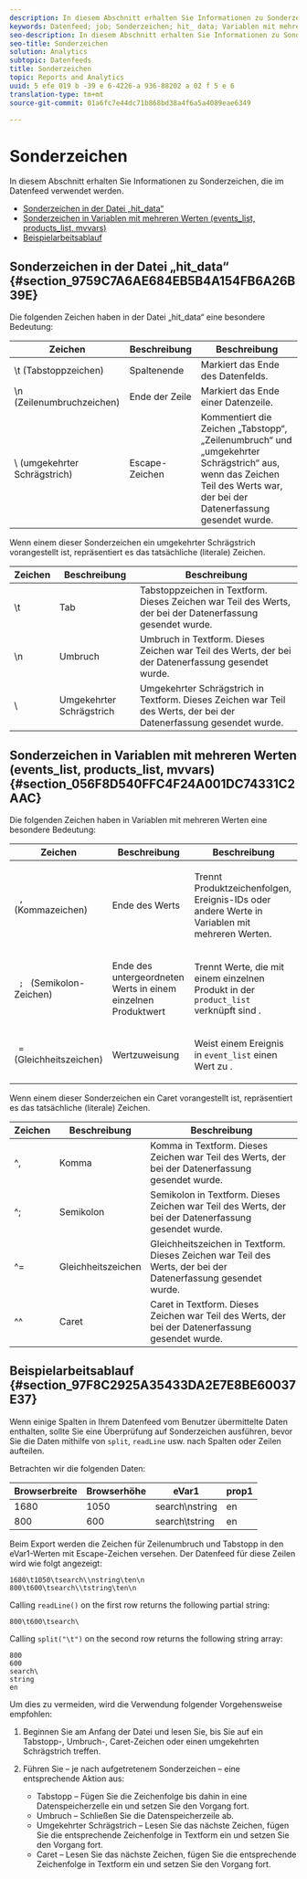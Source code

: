 ```yaml
---
description: In diesem Abschnitt erhalten Sie Informationen zu Sonderzeichen, die im Datenfeed verwendet werden.
keywords: Datenfeed; job; Sonderzeichen; hit_ data; Variablen mit mehreren Werten; events_ list; products_ list; mvvars
seo-description: In diesem Abschnitt erhalten Sie Informationen zu Sonderzeichen, die im Datenfeed verwendet werden.
seo-title: Sonderzeichen
solution: Analytics
subtopic: Datenfeeds
title: Sonderzeichen
topic: Reports and Analytics
uuid: 5 efe 019 b -39 e 6-4226-a 936-88202 a 02 f 5 e 6
translation-type: tm+mt
source-git-commit: 01a6fc7e44dc71b868bd38a4f6a5a4089eae6349

---
```



# Sonderzeichen

In diesem Abschnitt erhalten Sie Informationen zu Sonderzeichen, die im Datenfeed verwendet werden.

* [Sonderzeichen in der Datei „hit_data“](../../../export/analytics-data-feed/c-df-contents/datafeeds-spec-chars.md#section_9759C7A6AE684EB5B4A154FB6A26B39E)
* [Sonderzeichen in Variablen mit mehreren Werten (events_list, products_list, mvvars)](../../../export/analytics-data-feed/c-df-contents/datafeeds-spec-chars.md#section_056F8D540FFC4F24A001DC74331C2AAC)
* [Beispielarbeitsablauf](../../../export/analytics-data-feed/c-df-contents/datafeeds-spec-chars.md#section_97F8C2925A35433DA2E7E8BE60037E37)

## Sonderzeichen in der Datei „hit_data“ {#section_9759C7A6AE684EB5B4A154FB6A26B39E}

Die folgenden Zeichen haben in der Datei „hit_data“ eine besondere Bedeutung:

| Zeichen | Beschreibung | Beschreibung |
|--- |--- |--- |
| \t (Tabstoppzeichen) | Spaltenende | Markiert das Ende des Datenfelds. |
| \n (Zeilenumbruchzeichen) | Ende der Zeile | Markiert das Ende einer Datenzeile. |
| \  (umgekehrter Schrägstrich) | Escape-Zeichen | Kommentiert die Zeichen „Tabstopp“, „Zeilenumbruch“ und „umgekehrter Schrägstrich“ aus, wenn das Zeichen Teil des Werts war, der bei der Datenerfassung gesendet wurde. |

Wenn einem dieser Sonderzeichen ein umgekehrter Schrägstrich vorangestellt ist, repräsentiert es das tatsächliche (literale) Zeichen.

| Zeichen | Beschreibung | Beschreibung |
|--- |--- |--- |
| \\t | Tab | Tabstoppzeichen in Textform. Dieses Zeichen war Teil des Werts, der bei der Datenerfassung gesendet wurde. |
| \\n | Umbruch | Umbruch in Textform. Dieses Zeichen war Teil des Werts, der bei der Datenerfassung gesendet wurde. |
| \\ | Umgekehrter Schrägstrich | Umgekehrter Schrägstrich in Textform. Dieses Zeichen war Teil des Werts, der bei der Datenerfassung gesendet wurde. |

## Sonderzeichen in Variablen mit mehreren Werten (events_list, products_list, mvvars) {#section_056F8D540FFC4F24A001DC74331C2AAC}

Die folgenden Zeichen haben in Variablen mit mehreren Werten eine besondere Bedeutung:

<table id="table_FDA13DE05A784ED4972C2955BD2642C7"> 
 <thead> 
  <tr> 
   <th colname="col1" class="entry"> Zeichen </th> 
   <th colname="col02" class="entry"> Beschreibung </th> 
   <th colname="col2" class="entry"> Beschreibung </th> 
  </tr> 
 </thead>
 <tbody> 
  <tr> 
   <td colname="col1"> <code> , </code> (Kommazeichen) </td> 
   <td colname="col02"> Ende des Werts </td> 
   <td colname="col2"> <p>Trennt Produktzeichenfolgen, Ereignis-IDs oder andere Werte in Variablen mit mehreren Werten. </p> </td> 
  </tr> 
  <tr> 
   <td colname="col1"> <code> ; </code> (Semikolon-Zeichen) </td> 
   <td colname="col02"> Ende des untergeordneten Werts in einem einzelnen Produktwert </td> 
   <td colname="col2"> <p>Trennt Werte, die mit einem einzelnen Produkt in der <code>product_list</code> verknüpft sind . </p> </td> 
  </tr> 
  <tr> 
   <td colname="col1"> <code> = </code> (Gleichheitszeichen) </td> 
   <td colname="col02"> Wertzuweisung </td> 
   <td colname="col2"> <p>Weist einem Ereignis in <code>event_list</code> einen Wert zu . </p> </td> 
  </tr> 
 </tbody> 
</table>

Wenn einem dieser Sonderzeichen ein Caret vorangestellt ist, repräsentiert es das tatsächliche (literale) Zeichen.

| Zeichen | Beschreibung | Beschreibung |
|--- |--- |--- |
| ^, | Komma | Komma in Textform. Dieses Zeichen war Teil des Werts, der bei der Datenerfassung gesendet wurde. |
| ^; | Semikolon | Semikolon in Textform. Dieses Zeichen war Teil des Werts, der bei der Datenerfassung gesendet wurde. |
| ^= | Gleichheitszeichen | Gleichheitszeichen in Textform. Dieses Zeichen war Teil des Werts, der bei der Datenerfassung gesendet wurde. |
| ^^ | Caret | Caret in Textform. Dieses Zeichen war Teil des Werts, der bei der Datenerfassung gesendet wurde. |

## Beispielarbeitsablauf {#section_97F8C2925A35433DA2E7E8BE60037E37}

Wenn einige Spalten in Ihrem Datenfeed vom Benutzer übermittelte Daten enthalten, sollte Sie eine Überprüfung auf Sonderzeichen ausführen, bevor Sie die Daten mithilfe von `split`, `readLine` usw. nach Spalten oder Zeilen aufteilen.

Betrachten wir die folgenden Daten:

| Browserbreite | Browserhöhe | eVar1 | prop1 |
|---|---|---|---|
| 1680 | 1050 | search\nstring | en |
| 800 | 600 | search\tstring | en |

Beim Export werden die Zeichen für Zeilenumbruch und Tabstopp in den eVar1-Werten mit Escape-Zeichen versehen. Der Datenfeed für diese Zeilen wird wie folgt angezeigt:

```
1680\t1050\tsearch\\nstring\ten\n 
800\t600\tsearch\\tstring\ten\n
```

Calling `readLine()` on the first row returns the following partial string:

```
800\t600\tsearch\
```

Calling `split("\t")` on the second row returns the following string array:

```
800 
600 
search\ 
string 
en
```

Um dies zu vermeiden, wird die Verwendung folgender Vorgehensweise empfohlen:

1. Beginnen Sie am Anfang der Datei und lesen Sie, bis Sie auf ein Tabstopp-, Umbruch-, Caret-Zeichen oder einen umgekehrten Schrägstrich treffen.
1. Führen Sie – je nach aufgetretenem Sonderzeichen – eine entsprechende Aktion aus:

   * Tabstopp – Fügen Sie die Zeichenfolge bis dahin in eine Datenspeicherzelle ein und setzen Sie den Vorgang fort.
   * Umbruch – Schließen Sie die Datenspeicherzeile ab.
   * Umgekehrter Schrägstrich – Lesen Sie das nächste Zeichen, fügen Sie die entsprechende Zeichenfolge in Textform ein und setzen Sie den Vorgang fort.
   * Caret – Lesen Sie das nächste Zeichen, fügen Sie die entsprechende Zeichenfolge in Textform ein und setzen Sie den Vorgang fort.

